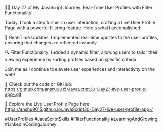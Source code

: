 👤🚀 Day 27 of My JavaScript Journey: Real-Time User Profiles with Filter Functionality!

Today, I took a step further in user interaction, crafting a Live User Profile Page with a powerful filtering feature. Here's what I accomplished:

🔄 Real-Time Updates: I implemented real-time updates to the user profiles, ensuring that changes are reflected instantly.

🔍 Filter Functionality: I added a dynamic filter, allowing users to tailor their viewing experience by sorting profiles based on specific criteria.

Join me as I continue to elevate user experiences and interactivity on the web!

🔗 Check out the code on GitHub: https://github.com/anshu9015/JavaScript30-Day27-live-user-profile-app-.git

👤 Explore the Live User Profile Page here: https://anshu9015.github.io/JavaScript30-Day27-live-user-profile-app-/

#UserProfiles #JavaScriptSkills #FilterFunctionality #LearningAndGrowing #LinkedInCodingJourney